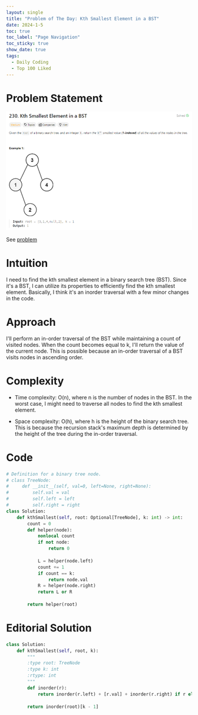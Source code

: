 ```yaml
---
layout: single
title: "Problem of The Day: Kth Smallest Element in a BST"
date: 2024-1-5
toc: true
toc_label: "Page Navigation"
toc_sticky: true
show_date: true
tags:
  - Daily Coding
  - Top 100 Liked
---
```

# Problem Statement
[![problem](/assets/images/2024-01-06_19-26-01-kth-smallest-element-in-a-bst.png)](/assets/images/2024-01-06_19-26-01-kth-smallest-element-in-a-bst.png)

See [problem](https://leetcode.com/problems/kth-smallest-element-in-a-bst/description/?envType=study-plan-v2&envId=top-100-liked)

# Intuition
I need to find the kth smallest element in a binary search tree (BST). Since it's a BST, I can utilize its properties to efficiently find the kth smallest element. Basically, I think it's an inorder traversal with a few minor changes in the code.

# Approach
I'll perform an in-order traversal of the BST while maintaining a count of visited nodes. When the count becomes equal to k, I'll return the value of the current node. This is possible because an in-order traversal of a BST visits nodes in ascending order.

# Complexity
- Time complexity:
O(n), where n is the number of nodes in the BST. In the worst case, I might need to traverse all nodes to find the kth smallest element.

- Space complexity:
O(h), where h is the height of the binary search tree. This is because the recursion stack's maximum depth is determined by the height of the tree during the in-order traversal.

# Code
```python
# Definition for a binary tree node.
# class TreeNode:
#     def __init__(self, val=0, left=None, right=None):
#         self.val = val
#         self.left = left
#         self.right = right
class Solution:
    def kthSmallest(self, root: Optional[TreeNode], k: int) -> int:
        count = 0
        def helper(node):
            nonlocal count
            if not node:
                return 0
            
            L = helper(node.left)
            count += 1
            if count == k:
                return node.val
            R = helper(node.right)
            return L or R

        return helper(root)
```

# Editorial Solution
```python
class Solution:
    def kthSmallest(self, root, k):
        """
        :type root: TreeNode
        :type k: int
        :rtype: int
        """
        def inorder(r):
            return inorder(r.left) + [r.val] + inorder(r.right) if r else []
    
        return inorder(root)[k - 1]
```